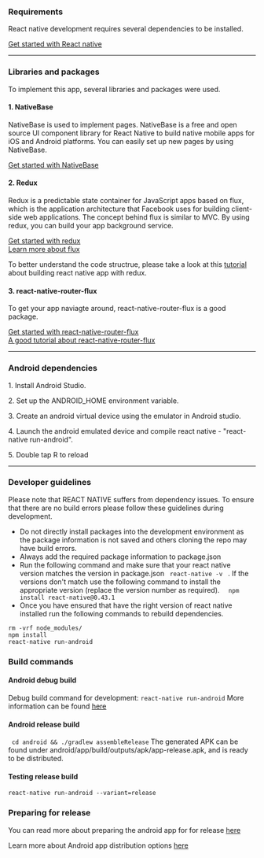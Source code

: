 <h3> Requirements </h3>

<p> React native development requires several dependencies to be installed.</p>
<a target="_blank" href="https://facebook.github.io/react-native/docs/getting-started.html"> Get started with React native</a>
<br/>

<hr/>

<h3>Libraries and packages</h3>
<p>To implement this app, several libraries and packages were used.</p>
<h4>1. NativeBase</h4>
<p> NativeBase is used to implement pages. NativeBase is a free and open source UI component library for React Native to build native mobile apps for iOS and Android platforms. You can easily set up new pages by using NativeBase.</p>
<a target="_blank" href="https://docs.nativebase.io/">Get started with NativeBase</a>

<br/>

<h4>2. Redux</h4>
<p>Redux is a predictable state container for JavaScript apps based on flux, which is the application architecture that Facebook uses for building client-side web applications. The concept behind flux is similar to MVC. By using redux, you can build your app background service.</p>
<a href="http://redux.js.org/">Get started with redux</a>
<br/>
<a href="https://facebook.github.io/flux/">Learn more about flux</a>
<br/>
<p>To better understand the code structrue, please take a look at this <a href="https://www.youtube.com/watch?v=3msLwu25SQY&list=PLk083BmAphjtGWyZUuo1BiCS_ZAgps6j5">tutorial</a> about building react native app with redux.</p>

<h4>3. react-native-router-flux</h4>
<p>To get your app naviagte around, react-native-router-flux is a good package.</p>
<a href="https://github.com/aksonov/react-native-router-flux">Get started with react-native-router-flux</a>
<br/>
<a href="https://medium.com/differential/react-native-basics-using-react-native-router-flux-f11e5128aff9">A good tutorial about react-native-router-flux</a>

<hr/>
<h3> Android dependencies </h3>
<p>  1. Install Android Studio. </p>
<p>  2. Set up the ANDROID_HOME environment variable. </p>
<p>  3. Create an android virtual device using the emulator in Android studio.  </p>
<p>  4. Launch the android emulated device and compile react native - "react-native run-android". </p>
<p>  5. Double tap R to reload
<hr/>


### Developer guidelines
Please note that REACT NATIVE suffers from dependency issues. To ensure that there are no build errors please follow these guidelines during development.
* Do not directly install packages into the development environment as the package information is not saved and others cloning the repo may have build errors.
* Always add the required package information to package.json
* Run the following command and make sure that your react native version matches the version in package.json
```  react-native -v  ``` .  If the versions don't match use the following command to install the appropriate version (replace the version number as required).
```   npm install react-native@0.43.1   ```
* Once you have ensured that have the right version of react native installed run the following commands to rebuild dependencies.
``` 
rm -vrf node_modules/
npm install
react-native run-android
```


### Build commands

#### Android debug build
Debug build command for development: ``` react-native run-android ```
More information can be found [here](https://facebook.github.io/react-native/docs/signed-apk-android.html)

#### Android release build
```  cd android && ./gradlew assembleRelease ```
The generated APK can be found under android/app/build/outputs/apk/app-release.apk, and is ready to be distributed.

#### Testing release build
``` react-native run-android --variant=release  ```

### Preparing for release
You can read more about preparing the android app for for release [here](https://developer.android.com/studio/publish/preparing.html)

Learn more about Android app distribution options [here](https://developer.android.com/distribute/marketing-tools/alternative-distribution.html)
